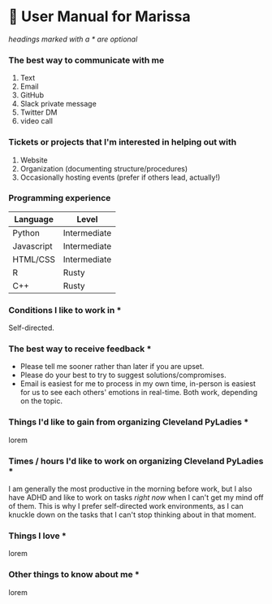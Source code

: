 # :sparkling_heart: User Manual for Marissa

_headings marked with a * are optional_


### The best way to communicate with me
1. Text
1. Email
1. GitHub
1. Slack private message
1. Twitter DM
1. video call


### Tickets or projects that I'm interested in helping out with

1. Website
1. Organization (documenting structure/procedures)
1. Occasionally hosting events (prefer if others lead, actually!)


### Programming experience

|Language | Level |
| -- | -- 
|Python| Intermediate |
|Javascript | Intermediate|
|HTML/CSS | Intermediate|
|R | Rusty |
|C++ | Rusty |


### Conditions I like to work in *

Self-directed.


### The best way to receive feedback *

- Please tell me sooner rather than later if you are upset.
- Please do your best to try to suggest solutions/compromises.
- Email is easiest for me to process in my own time, in-person is easiest for us to see each others' emotions in real-time. Both work, depending on the topic.


### Things I'd like to gain from organizing Cleveland PyLadies *

lorem


### Times / hours I'd like to work on organizing Cleveland PyLadies *

I am generally the most productive in the morning before work, but I also have ADHD and like to work on tasks *right now* when I can't get my mind off of them. This is why I prefer self-directed work environments, as I can knuckle down on the tasks that I can't stop thinking about in that moment.


### Things I love *

lorem


### Other things to know about me *

lorem

